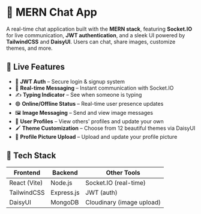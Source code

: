 # 💬 MERN Chat App

A real-time chat application built with the **MERN stack**, featuring **Socket.IO** for live communication, **JWT authentication**, and a sleek UI powered by **TailwindCSS** and **DaisyUI**. Users can chat, share images, customize themes, and more.

## 🚀 Live Features

- 🔐 **JWT Auth** – Secure login & signup system
- 💬 **Real-time Messaging** – Instant communication with Socket.IO
- ✍️ **Typing Indicator** – See when someone is typing
- 🟢 **Online/Offline Status** – Real-time user presence updates
- 🖼️ **Image Messaging** – Send and view image messages
- 👤 **User Profiles** – View others' profiles and update your own
- 🖌️ **Theme Customization** – Choose from 12 beautiful themes via DaisyUI
- 📸 **Profile Picture Upload** – Upload and update your profile picture

## 🧱 Tech Stack

| Frontend     | Backend    | Other Tools               |
|--------------|------------|---------------------------|
| React (Vite) | Node.js    | Socket.IO (real-time)     |
| TailwindCSS  | Express.js | JWT (auth)                |
| DaisyUI      | MongoDB    | Cloudinary (image upload) |
